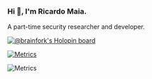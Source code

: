 ### Hi 👋, I'm Ricardo Maia. 
A part-time security researcher and developer.

[![@brainfork's Holopin board](https://holopin.me/brainfork)](https://holopin.io/@brainfork)

[![Metrics](https://github.com/ricardomaia/ricardomaia/actions/workflows/metrics.yml/badge.svg)](https://github.com/ricardomaia/ricardomaia/actions/workflows/metrics.yml)

![Metrics](https://metrics.lecoq.io/ricardomaia?template=classic&languages=1&achievements=1&calendar=1&base=header%2C%20activity%2C%20community%2C%20repositories%2C%20metadata&base.indepth=false&base.hireable=false&base.skip=false&languages=false&languages.limit=8&languages.threshold=0%25&languages.other=false&languages.colors=github&languages.sections=most-used&languages.indepth=false&languages.analysis.timeout=15&languages.categories=markup%2C%20programming&languages.recent.categories=markup%2C%20programming&languages.recent.load=300&languages.recent.days=14&calendar=false&calendar.limit=2&achievements=false&achievements.threshold=C&achievements.secrets=false&achievements.display=detailed&achievements.limit=0&config.timezone=America%2FSao_Paulo)

